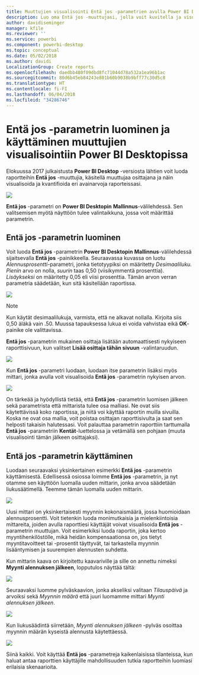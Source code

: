```yaml
---
title: Muuttujien visualisointi Entä jos -parametrien avulla Power BI Desktopissa
description: Luo oma Entä jos -muuttujasi, jolla voit kuvitella ja visualisoida muuttujia Power BI -raporteissa
author: davidiseminger
manager: kfile
ms.reviewer: ''
ms.service: powerbi
ms.component: powerbi-desktop
ms.topic: conceptual
ms.date: 05/02/2018
ms.author: davidi
LocalizationGroup: Create reports
ms.openlocfilehash: daedbb480f09dbd8fc71044d78a532a1ea96b1ac
ms.sourcegitcommit: 80d6b45eb84243e801b60b9038b9bff77c30d5c8
ms.translationtype: HT
ms.contentlocale: fi-FI
ms.lasthandoff: 06/04/2018
ms.locfileid: "34286746"
---
```

# <a name="create-and-use-a-what-if-parameter-to-visualize-variables-in-power-bi-desktop"></a>Entä jos -parametrin luominen ja käyttäminen muuttujien visualisointiin Power BI Desktopissa
Elokuussa 2017 julkaistusta **Power BI Desktop** -versiosta lähtien voit luoda raportteihin **Entä jos** -muuttujia, käsitellä muuttujaa osittajana ja näin visualisoida ja kvantifioida eri avainarvoja raporteissasi.

![](media/desktop-what-if/what-if_01.png)

**Entä jos** -parametri on **Power BI Desktopin** **Mallinnus**-välilehdessä. Sen valitsemisen myötä näyttöön tulee valintaikkuna, jossa voit määrittää parametrin.

## <a name="creating-a-what-if-parameter"></a>Entä jos -parametrin luominen
Voit luoda **Entä jos** -parametrin **Power BI Desktopin** **Mallinnus**-välilehdessä sijaitsevalla **Entä jos** -painikkeella. Seuraavassa kuvassa on luotu *Alennusprosentti*-parametri, jonka tietotyypiksi on määritetty *Desimaaliluku.* *Pienin* arvo on nolla, *suurin* taas 0,50 (viisikymmentä prosenttia). *Lisäykseksi* on määritetty 0,05 eli viisi prosenttia. Tämän arvon verran parametria säädetään, kun sitä käsitellään raportissa.

![](media/desktop-what-if/what-if_02.png)

> [!NOTE]
> Kun käytät desimaalilukuja, varmista, että ne alkavat nollalla. Kirjoita siis 0,50 äläkä vain .50. Muussa tapauksessa lukua ei voida vahvistaa eikä **OK**-painike ole valittavissa.
> 
> 

**Entä jos** -parametrin mukainen osittaja lisätään automaattisesti nykyiseen raporttisivuun, kun valitset **Lisää osittaja tähän sivuun** -valintaruudun.

![](media/desktop-what-if/what-if_03.png)

Kun **Entä jos** -parametri luodaan, luodaan itse parametrin lisäksi myös mittari, jonka avulla voit visualisoida **Entä jos** -parametrin nykyisen arvon.

![](media/desktop-what-if/what-if_04.png)

On tärkeää ja hyödyllistä tietää, että **Entä jos** -parametrin luomisen jälkeen sekä parametrista että mittarista tulee osa malliasi. Ne ovat siis käytettävissä koko raportissa, ja niitä voi käyttää raportin muilla sivuilla. Koska ne ovat osa mallia, voit poistaa osittajan raporttisivulta ja saat sen helposti takaisin halutessasi. Voit palauttaa parametrin raporttiin tarttumalla **Entä jos** -parametriin **Kentät**-luettelossa ja vetämällä sen pohjaan (muuta visualisointi tämän jälkeen osittajaksi).

## <a name="using-a-what-if-parameter"></a>Entä jos -parametrin käyttäminen
Luodaan seuraavaksi yksinkertainen esimerkki **Entä jos** -parametrin käyttämisestä. Edellisessä osiossa loimme **Entä jos** -parametrin, ja nyt otamme sen käyttöön luomalla uuden mittarin, jonka arvoa säädetään liukusäätimellä. Teemme tämän luomalla uuden mittarin.

![](media/desktop-what-if/what-if_05.png)

Uusi mittari on yksinkertaisesti myynnin kokonaismäärä, jossa huomioidaan alennusprosentti. Voit tietenkin luoda monimutkaisia ja mielenkiintoisia mittareita, joiden avulla raporttiesi käyttäjät voivat visualisoida **Entä jos** -parametrin muuttujan. Voit esimerkiksi luoda raportin, joka kertoo myyntihenkilöstölle, mikä heidän kompensaationsa on, jos tietyt myyntitavoitteet tai -prosentit täyttyvät, tai tarkastella myynnin lisääntymisen ja suurempien alennusten suhdetta.

Kun mittarin kaava on kirjoitettu kaavariville ja sille on annettu nimeksi **Myynti alennuksen jälkeen**, lopputulos näyttää tältä:

![](media/desktop-what-if/what-if_06.png)

Seuraavaksi luomme pylväskaavion, jonka akseliksi valitaan *Tilauspäivä* ja arvoiksi sekä *Myynnin määrä* että juuri luomamme mittari *Myynti alennuksen jälkeen*.

![](media/desktop-what-if/what-if_07.png)

Kun liukusäädintä siirretään, *Myynti alennuksen jälkeen* -pylväs osoittaa myynnin määrän kyseistä alennusta käytettäessä.

![](media/desktop-what-if/what-if_08.png)

Siinä kaikki. Voit käyttää **Entä jos** -parametreja kaikenlaisissa tilanteissa, kun haluat antaa raporttien käyttäjille mahdollisuuden tutkia raportteihin luomiasi erilaisia skenaarioita.

